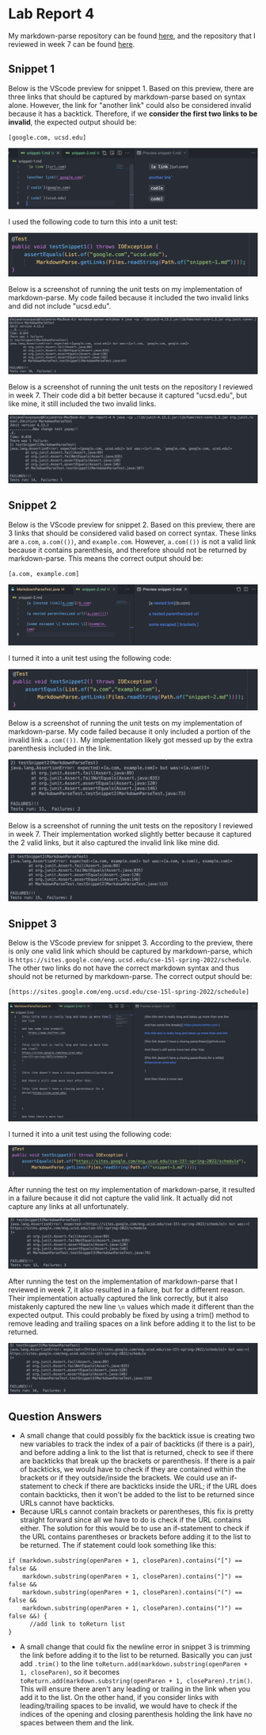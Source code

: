 # Lab Report 4
My markdown-parse repository can be found [here](https://github.com/AlexVazquez19/markdown-parser-echidnas), and the repository that I reviewed in week 7 can be found [here](https://github.com/fnriv/markdown-parser). 

Snippet 1
---
Below is the VScode preview for snippet 1. Based on this preview, there are three links that should be captured by markdown-parse based on syntax alone. However, the link for "another link" could also be considered invalid because it has a backtick. Therefore, if we **consider the first two links to be invalid**, the expected output should be:
```
[google.com, ucsd.edu]
```

![screenshot 1](LR4-screenshots/LR4-screenshot1.1.png)

I used the following code to turn this into a unit test:

![screenshot 2](LR4-screenshots/LR4-screenshot2.png)

Below is a screenshot of running the unit tests on my implementation of markdown-parse. My code failed because it included the two invalid links and did not include "ucsd.edu".

![screenshot 3](LR4-screenshots/LR4-screenshot3.png)

Below is a screenshot of running the unit tests on the repository I reviewed in week 7. Their code did a bit better because it captured "ucsd.edu", but like mine, it still included the two invalid links.

![screenshot 4](LR4-screenshots/LR4-screenshot4.png)

Snippet 2
---
Below is the VScode preview for snippet 2. Based on this preview, there are 3 links that should be considered valid based on correct syntax. These links are `a.com`, `a.com(())`, and `example.com`. However, `a.com(())` is not a valid link because it contains parenthesis, and therefore should not be returned by markdown-parse. This means the correct output should be:
```
[a.com, example.com]
```

![screenshot 5](LR4-screenshots/LR4-screenshot5.1.png)

I turned it into a unit test using the following code:

![screenshot 6](LR4-screenshots/LR4-screenshot6.png)

Below is a screenshot of running the unit tests on my implementation of markdown-parse. My code failed because it only included a portion of the invalid link `a.com(())`. My implementation likely got messed up by the extra parenthesis included in the link.

![screenshot 7](LR4-screenshots/LR4-screenshot7.png)

Below is a screenshot of running the unit tests on the repository I reviewed in week 7. Their implementation worked slightly better because it captured the 2 valid links, but it also captured the invalid link like mine did.

![screenshot 8](LR4-screenshots/LR4-screenshot8.png)

Snippet 3
---
Below is the VScode preview for snippet 3. According to the preview, there is only one valid link which should be captured by markdown-parse, which is `https://sites.google.com/eng.ucsd.edu/cse-15l-spring-2022/schedule`. The other two links do not have the correct markdown syntax and thus should not be returned by markdown-parse. The correct output should be:
```
[https://sites.google.com/eng.ucsd.edu/cse-15l-spring-2022/schedule]
```

![screenshot 9](LR4-screenshots/LR4-screenshot9.1.png)

I turned it into a unit test using the following code:

![screenshot 10](LR4-screenshots/LR4-screenshot10.png)

After running the test on my implementation of markdown-parse, it resulted in a failure because it did not capture the valid link. It actually did not capture any links at all unfortunately.

![screenshot 11](LR4-screenshots/LR4-screenshot11.png)

After running the test on the implementation of markdown-parse that I reviewed in week 7, it also resulted in a failure, but for a different reason. Their implementation actually captured the link correctly, but it also mistakenly captured the new line `\n` values which made it different than the expected output. This could probably be fixed by using a trim() method to remove leading and trailing spaces on a link before adding it to the list to be returned.

![screenshot 12](LR4-screenshots/LR4-screenshot12.png)


Question Answers
---
* A small change that could possibly fix the backtick issue is creating two new variables to track the index of a pair of backticks (if there is a pair), and before adding a link to the list that is returned, check to see if there are backticks that break up the brackets or parenthesis. If there is a pair of backticks, we would have to check if they are contained within the brackets or if they outside/inside the brackets. We could use an if-statement to check if there are backticks inside the URL; if the URL does contain backticks, then it won't be added to the list to be returned since URLs cannot have backticks.
* Because URLs cannot contain brackets or parentheses, this fix is pretty straight forward since all we have to do is check if the URL contains either. The solution for this would be to use an if-statement to check if the URL contains parentheses or brackets before adding it to the list to be returned. The if statement could look something like this: 
```
if (markdown.substring(openParen + 1, closeParen).contains("[") == false &&
    markdown.substring(openParen + 1, closeParen).contains("]") == false &&
    markdown.substring(openParen + 1, closeParen).contains("(") == false &&
    markdown.substring(openParen + 1, closeParen).contains(")") == false &&) {
      //add link to toReturn list
}
```
* A small change that could fix the newline error in snippet 3 is trimming the link before adding it to the list to be returned. Basically you can just add `.trim()` to the line `toReturn.add(markdown.substring(openParen + 1, closeParen)`, so it becomes `toReturn.add(markdown.substring(openParen + 1, closeParen).trim()`. This will ensure there aren't any leading or trailing in the link when you add it to the list. On the other hand, if you consider links with leading/trailing spaces to be invalid, we would have to check if the indices of the opening and closing parenthesis holding the link have no spaces between them and the link.
